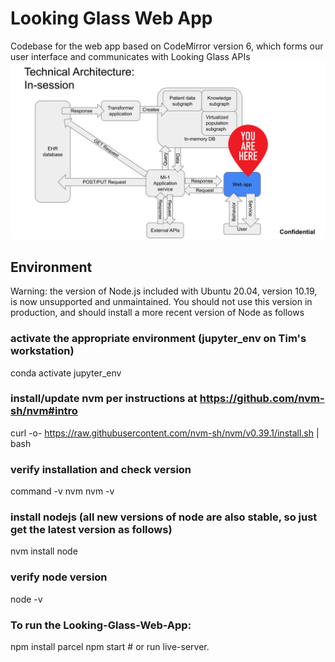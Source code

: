# Looking Glass Web App

Codebase for the web app based on CodeMirror version 6, which forms our user interface and communicates with Looking Glass APIs
![architecture](images/MVP_architecture.svg)

## Environment

Warning: the version of Node.js included with Ubuntu 20.04, version 10.19, is now unsupported and unmaintained. You should not use this version in production, and should install a more recent version of Node as follows

### activate the appropriate environment (jupyter_env on Tim's workstation)

conda activate jupyter_env

### install/update nvm per instructions at https://github.com/nvm-sh/nvm#intro

curl -o- https://raw.githubusercontent.com/nvm-sh/nvm/v0.39.1/install.sh | bash

### verify installation and check version

command -v nvm
nvm -v

### install nodejs (all new versions of node are also stable, so just get the latest version as follows)

nvm install node

### verify node version

node -v

### To run the Looking-Glass-Web-App:

npm install parcel
npm start # or run live-server.
